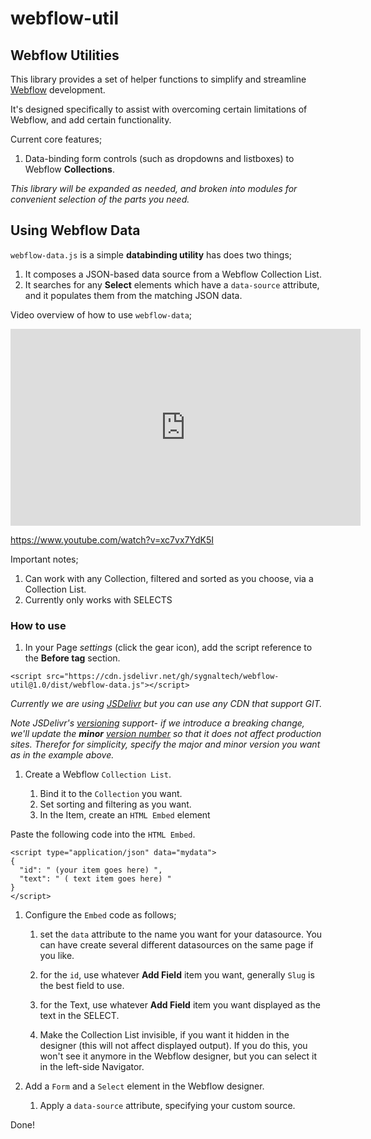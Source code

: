 # webflow-util

## Webflow Utilities

This library provides a set of helper functions to simplify and streamline 
[Webflow](https://webflow.com/)
development.

It's designed specifically to assist with overcoming certain limitations of Webflow, and add certain functionality.

Current core features;

1. Data-binding form controls (such as dropdowns and listboxes) to Webflow **Collections**.


*This library will be expanded as needed, and broken into modules for convenient selection of the parts you need.*


## Using Webflow Data

`webflow-data.js` is a simple **databinding utility** has does two things;

1. It composes a JSON-based data source from a Webflow Collection List.
2. It searches for any **Select** elements which have a `data-source` attribute, and it populates them from the matching JSON data.

Video overview of how to use `webflow-data`;

<iframe width="560" height="315" src="https://www.youtube.com/embed/xc7vx7YdK5I" frameborder="0" allow="accelerometer; autoplay; encrypted-media; gyroscope; picture-in-picture" allowfullscreen></iframe>

https://www.youtube.com/watch?v=xc7vx7YdK5I

Important notes;

1. Can work with any Collection, filtered and sorted as you choose, via a Collection List.
1. Currently only works with SELECTS

### How to use

1. In your Page *settings* (click the gear icon), add the script reference to the **Before </body> tag** section.

```
<script src="https://cdn.jsdelivr.net/gh/sygnaltech/webflow-util@1.0/dist/webflow-data.js"></script>
```

*Currently we are using [JSDelivr](https://en.wikipedia.org/wiki/JSDelivr) but you can use any CDN that support GIT.*

*Note JSDelivr's [versioning](https://www.jsdelivr.com/features) support- if we introduce a breaking change, we'll update the **minor** [version number](https://gitversion.readthedocs.io/en/latest/more-info/version-increments/) so that it does not affect production sites. Therefor for simplicity, specify the major and minor version you want as in the example above.*

1. Create a Webflow `Collection List`.

    1. Bind it to the `Collection` you want.
    1. Set sorting and filtering as you want.
    1. In the Item, create an `HTML Embed` element

Paste the following code into the `HTML Embed`.

```
<script type="application/json" data="mydata">
{
  "id": " (your item goes here) ",
  "text": " ( text item goes here) "
}
</script>
```

1. Configure the `Embed` code as follows;

    1. set the `data` attribute to the name you want for your datasource. You can have create several different datasources on the same page if you like.

    1. for the `id`, use whatever **Add Field** item you want, generally `Slug` is the best field to use.

    1. for the Text, use whatever **Add Field** item you want displayed as the text in the SELECT.

    1. Make the Collection List invisible, if you want it hidden in the designer (this will not affect displayed output).  If you do this, you won't see it anymore in the Webflow designer, but you can select it in the left-side Navigator.

1. Add a `Form` and a `Select` element in the Webflow designer.  

    1. Apply a `data-source` attribute, specifying your custom source.




Done!

